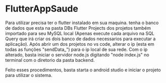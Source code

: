 # FlutterAppSaude

Para utilizar precisa ter o flutter instalado em sua maquina.
tenha o banco de dados que esta na pasta DBs Flutter Projects dos projetos também importado para seu MySQL local (Apenas execute cada arquivo na SQL Query que irá criar os dois banco de dados necessarios para executar a aplicação).
Após abrir um dos projetos no vs code, alterar o ip (esta em todas as funções "sendData_") para o ip local de sua rede.
Com o ip alterado, basta iniciar o servidor node.js digitando "node index.js" no terminal com o diretorio da pasta backend.

Feito esses procedimentos, basta starta o android studio e iniciar o projeto para utilizar o sistema.
